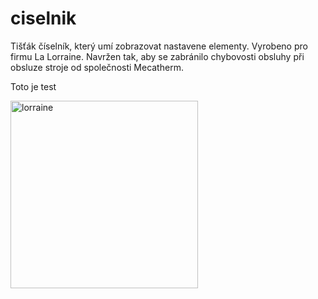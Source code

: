 # ciselnik
Tišťák číselník, který umí zobrazovat nastavene elementy. Vyrobeno pro firmu La Lorraine. Navržen tak, aby se zabránilo chybovosti obsluhy při obsluze stroje od společnosti Mecatherm.

Toto je test

<img width="300" alt="lorraine" src="https://github.com/user-attachments/assets/7a2f0d94-3a7d-43fc-8613-9afe07a6a172" />
